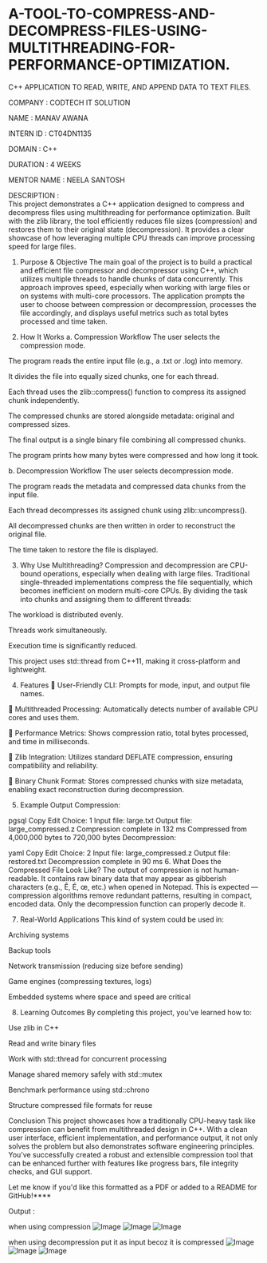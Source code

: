 # A-TOOL-TO-COMPRESS-AND-DECOMPRESS-FILES-USING-MULTITHREADING-FOR-PERFORMANCE-OPTIMIZATION.

C++ APPLICATION TO READ, WRITE, AND APPEND DATA TO TEXT FILES.

COMPANY : CODTECH IT SOLUTION

NAME : MANAV AWANA

INTERN ID : CT04DN1135

DOMAIN : C++

DURATION : 4 WEEKS

MENTOR NAME : NEELA SANTOSH

DESCRIPTION :  
This project demonstrates a C++ application designed to compress and decompress files using multithreading for performance optimization. Built with the zlib library, the tool efficiently reduces file sizes (compression) and restores them to their original state (decompression). It provides a clear showcase of how leveraging multiple CPU threads can improve processing speed for large files.

1. Purpose & Objective
The main goal of the project is to build a practical and efficient file compressor and decompressor using C++, which utilizes multiple threads to handle chunks of data concurrently. This approach improves speed, especially when working with large files or on systems with multi-core processors. The application prompts the user to choose between compression or decompression, processes the file accordingly, and displays useful metrics such as total bytes processed and time taken.

2. How It Works
a. Compression Workflow
The user selects the compression mode.

The program reads the entire input file (e.g., a .txt or .log) into memory.

It divides the file into equally sized chunks, one for each thread.

Each thread uses the zlib::compress() function to compress its assigned chunk independently.

The compressed chunks are stored alongside metadata: original and compressed sizes.

The final output is a single binary file combining all compressed chunks.

The program prints how many bytes were compressed and how long it took.

b. Decompression Workflow
The user selects decompression mode.

The program reads the metadata and compressed data chunks from the input file.

Each thread decompresses its assigned chunk using zlib::uncompress().

All decompressed chunks are then written in order to reconstruct the original file.

The time taken to restore the file is displayed.

3. Why Use Multithreading?
Compression and decompression are CPU-bound operations, especially when dealing with large files. Traditional single-threaded implementations compress the file sequentially, which becomes inefficient on modern multi-core CPUs. By dividing the task into chunks and assigning them to different threads:

The workload is distributed evenly.

Threads work simultaneously.

Execution time is significantly reduced.

This project uses std::thread from C++11, making it cross-platform and lightweight.

4. Features
🔹 User-Friendly CLI: Prompts for mode, input, and output file names.

🔹 Multithreaded Processing: Automatically detects number of available CPU cores and uses them.

🔹 Performance Metrics: Shows compression ratio, total bytes processed, and time in milliseconds.

🔹 Zlib Integration: Utilizes standard DEFLATE compression, ensuring compatibility and reliability.

🔹 Binary Chunk Format: Stores compressed chunks with size metadata, enabling exact reconstruction during decompression.

5. Example Output
Compression:

pgsql
Copy
Edit
Choice: 1
Input file: large.txt
Output file: large_compressed.z
Compression complete in 132 ms
Compressed from 4,000,000 bytes to 720,000 bytes
Decompression:

yaml
Copy
Edit
Choice: 2
Input file: large_compressed.z
Output file: restored.txt
Decompression complete in 90 ms
6. What Does the Compressed File Look Like?
The output of compression is not human-readable. It contains raw binary data that may appear as gibberish characters (e.g., Ê, É, œ, etc.) when opened in Notepad. This is expected — compression algorithms remove redundant patterns, resulting in compact, encoded data. Only the decompression function can properly decode it.

7. Real-World Applications
This kind of system could be used in:

Archiving systems

Backup tools

Network transmission (reducing size before sending)

Game engines (compressing textures, logs)

Embedded systems where space and speed are critical

8. Learning Outcomes
By completing this project, you've learned how to:

Use zlib in C++

Read and write binary files

Work with std::thread for concurrent processing

Manage shared memory safely with std::mutex

Benchmark performance using std::chrono

Structure compressed file formats for reuse

Conclusion
This project showcases how a traditionally CPU-heavy task like compression can benefit from multithreaded design in C++. With a clean user interface, efficient implementation, and performance output, it not only solves the problem but also demonstrates software engineering principles. You’ve successfully created a robust and extensible compression tool that can be enhanced further with features like progress bars, file integrity checks, and GUI support.

Let me know if you'd like this formatted as a PDF or added to a README for GitHub!****

Output :

when using compression 
![Image](https://github.com/user-attachments/assets/34a7d51f-d63f-4d19-9766-8cd3c687e772)
![Image](https://github.com/user-attachments/assets/a13d37e9-2217-46ef-bcfc-f4bc0b3cfe4c)
![Image](https://github.com/user-attachments/assets/40cbb8e9-78c7-4dfa-9828-c3c6aeb6972d)

when using decompression 
put it as input becoz it is compressed
![Image](https://github.com/user-attachments/assets/40cbb8e9-78c7-4dfa-9828-c3c6aeb6972d)
![Image](https://github.com/user-attachments/assets/954f12a7-9cc0-40a6-9e2a-8d4361da279f)
![Image](https://github.com/user-attachments/assets/b4406c66-3ba1-4191-a0d6-07ca4d2c536c)
  


